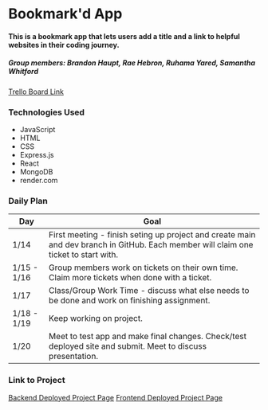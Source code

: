 # Bookmark'd App

#### This is a bookmark app that lets users add a title and a link to helpful websites in their coding journey.

##### Group members: Brandon Haupt, Rae Hebron, Ruhama Yared, Samantha Whitford

[Trello Board Link](https://trello.com/b/xyWSrbiC/bookmarkd-lab)

### Technologies Used

- JavaScript
- HTML
- CSS
- Express.js
- React
- MongoDB
- render.com

<!-- prettier-ignore-start -->
### Daily Plan

| Day | Goal |
|-----|------|
| 1/14 | First meeting - finish seting up project and create main and dev branch in GitHub. Each member will claim one ticket to start with.|
| 1/15 - 1/16| Group members work on tickets on their own time. Claim more tickets when done with a ticket. |
| 1/17 | Class/Group Work Time - discuss what else needs to be done and work on finishing assignment. |
| 1/18 - 1/19 | Keep working on project.|
| 1/20 | Meet to test app and make final changes. Check/test deployed site and submit. Meet to discuss presentation. |
<!-- prettier-ignore-end -->

### Link to Project

[Backend Deployed Project Page](https://bookmarkd-backend-hhwq.onrender.com)
[Frontend Deployed Project Page](https://bookmarkd-frontend.onrender.com)
